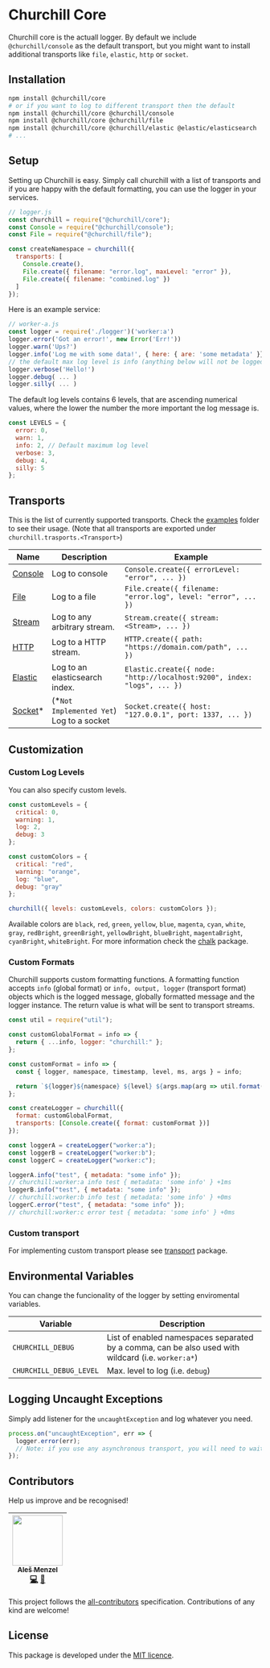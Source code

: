 # Churchill Core

Churchill core is the actuall logger. By default we include `@churchill/console` as the default transport, but you might want to install additional transports like `file`, `elastic`, `http` or `socket`.

## Installation

```bash
npm install @churchill/core
# or if you want to log to different transport then the default
npm install @churchill/core @churchill/console
npm install @churchill/core @churchill/file
npm install @churchill/core @churchill/elastic @elastic/elasticsearch
# ...
```

## Setup

Setting up Churchill is easy. Simply call churchill with a list of transports and if you are happy
with the default formatting, you can use the logger in your services.

```js
// logger.js
const churchill = require("@churchill/core");
const Console = require("@churchill/console");
const File = require("@churchill/file");

const createNamespace = churchill({
  transports: [
    Console.create(),
    File.create({ filename: "error.log", maxLevel: "error" }),
    File.create({ filename: "combined.log" })
  ]
});
```

Here is an example service:

```js
// worker-a.js
const logger = require('./logger')('worker:a')
logger.error('Got an error!', new Error('Err!'))
logger.warn('Ups?')
logger.info('Log me with some data!', { here: { are: 'some metadata' }})
// the default max log level is info (anything below will not be logged by default)
logger.verbose('Hello!')
logger.debug( ... )
logger.silly( ... )
```

The default log levels contains 6 levels, that are ascending numerical values, where the lower the number the more important the log message is.

```js
const LEVELS = {
  error: 0,
  warn: 1,
  info: 2, // Default maximum log level
  verbose: 3,
  debug: 4,
  silly: 5
};
```

## Transports

This is the list of currently supported transports. Check the [examples](./examples) folder to see their usage. (Note that all transports are exported under `churchill.trasports.<Transport>`)

| Name                  | Description                               | Example                                                                 |
| --------------------- | ----------------------------------------- | ----------------------------------------------------------------------- |
| [Console](../console) | Log to console                            | `Console.create({ errorLevel: "error", ... })`                          |
| [File](../file)       | Log to a file                             | `File.create({ filename: "error.log", level: "error", ... })`           |
| [Stream](../stream)   | Log to any arbitrary stream.              | `Stream.create({ stream: <Stream>, ... })`                              |
| [HTTP](../http)       | Log to a HTTP stream.                     | `HTTP.create({ path: "https://domain.com/path", ... })`                 |
| [Elastic](../elastic) | Log to an elasticsearch index.            | `Elastic.create({ node: "http://localhost:9200", index: "logs", ... })` |
| [Socket](../socket)\* | (\*`Not Implemented Yet`) Log to a socket | `Socket.create({ host: "127.0.0.1", port: 1337, ... })`                 |

## Customization

### Custom Log Levels

You can also specify custom levels.

```js
const customLevels = {
  critical: 0,
  warning: 1,
  log: 2,
  debug: 3
};

const customColors = {
  critical: "red",
  warning: "orange",
  log: "blue",
  debug: "gray"
};

churchill({ levels: customLevels, colors: customColors });
```

Available colors are `black`, `red`, `green`, `yellow`, `blue`, `magenta`, `cyan`, `white`, `gray`, `redBright`, `greenBright`, `yellowBright`, `blueBright`, `magentaBright`, `cyanBright`, `whiteBright`. For more information check the [chalk](https://www.npmjs.com/package/chalk) package.

### Custom Formats

Churchill supports custom formatting functions. A formatting function accepts `info` (global format) or `info, output, logger` (transport format) objects which is the logged message, globally formatted message and the logger instance. The return value is what will be sent to transport streams.

```js
const util = require("util");

const customGlobalFormat = info => {
  return { ...info, logger: "churchill:" };
};

const customFormat = info => {
  const { logger, namespace, timestamp, level, ms, args } = info;

  return `${logger}${namespace} ${level} ${args.map(arg => util.format(arg)).join(" ")} +${ms}ms`;
};

const createLogger = churchill({
  format: customGlobalFormat,
  transports: [Console.create({ format: customFormat })]
});

const loggerA = createLogger("worker:a");
const loggerB = createLogger("worker:b");
const loggerC = createLogger("worker:c");

loggerA.info("test", { metadata: "some info" });
// churchill:worker:a info test { metadata: 'some info' } +1ms
loggerB.info("test", { metadata: "some info" });
// churchill:worker:b info test { metadata: 'some info' } +0ms
loggerC.error("test", { metadata: "some info" });
// churchill:worker:c error test { metadata: 'some info' } +0ms
```

### Custom transport

For implementing custom transport please see [transport](../transport) package.

## Environmental Variables

You can change the funcionality of the logger by setting enviromental variables.

| Variable                | Description                                                                                        |
| ----------------------- | -------------------------------------------------------------------------------------------------- |
| `CHURCHILL_DEBUG`       | List of enabled namespaces separated by a comma, can be also used with wildcard (i.e. `worker:a*`) |
| `CHURCHILL_DEBUG_LEVEL` | Max. level to log (i.e. `debug`)                                                                   |

## Logging Uncaught Exceptions

Simply add listener for the `uncaughtException` and log whatever you need.

```js
process.on("uncaughtException", err => {
  logger.error(err);
  // Note: if you use any asynchronous transport, you will need to wait till it is written before exiting the program
});
```

## Contributors

Help us improve and be recognised!

<!-- ALL-CONTRIBUTORS-LIST:START - Do not remove or modify this section -->
<!-- prettier-ignore -->
| [<img src="https://avatars3.githubusercontent.com/u/8976542?v=4" width="100px;"/><br /><sub><b>Aleš Menzel</b></sub>](https://github.com/alesmenzel)<br />[💻](https://github.com/alesmenzel/churchill/commits?author=alesmenzel "Code") [📖](https://github.com/alesmenzel/churchill/commits?author=alesmenzel "Documentation") |
| :---: |

<!-- ALL-CONTRIBUTORS-LIST:END -->
<!-- ALL-CONTRIBUTORS-LIST: START - Do not remove or modify this section -->
<!-- ALL-CONTRIBUTORS-LIST:END -->

This project follows the [all-contributors](https://github.com/kentcdodds/all-contributors) specification. Contributions of any kind are welcome!

## License

This package is developed under the [MIT licence]('./LICENCE').
